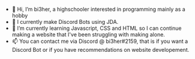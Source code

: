 - 👋 Hi, I’m bi3her, a highschooler interested in programming mainly as a hobby
- 👀 I currently make Discord Bots using JDA.
- 🌱 I’m currently learning Javascript, CSS and HTML so I can continue making a website that I've been struggling with making alone.
- 📫 You can contact me via Discord @ bi3her#2159, that is if you want a Discord Bot or if you have recommendations on website developement.

<!---
bi3her/bi3her is a ✨ special ✨ repository because its `README.md` (this file) appears on your GitHub profile.
You can click the Preview link to take a look at your changes.
--->
